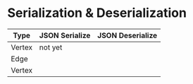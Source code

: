 # Serialization & Deserialization

| Type | JSON Serialize | JSON Deserialize |
| --- | --- | --- |
| Vertex | not yet | 
| Edge |
| Vertex |
